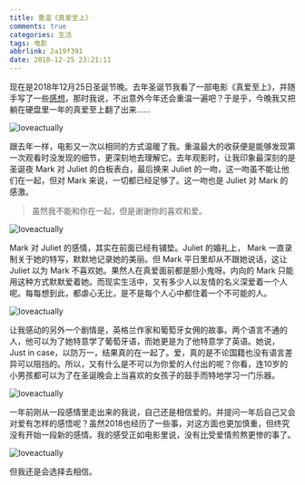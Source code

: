 ```yaml
---
title: 重温《真爱至上》
comments: true
categories: 生活
tags: 电影
abbrlink: 2a19f391
date: 2018-12-25 23:21:11
---
```


现在是2018年12月25日圣诞节晚。去年圣诞节我看了一部电影《真爱至上》，并随手写了一些[感想](../post/c3c12d05.html)，那时我说，不出意外今年还会重温一遍吧？于是乎，今晚我又把躺在硬盘里一年的真爱至上翻了出来......

![loveactually](../../../../images/movie_capture/loveactually_1.jpg)

<!-- more -->

跟去年一样，电影又一次以相同的方式温暖了我。重温最大的收获便是能够发现第一次观看时没发现的细节，更深刻地去理解它。去年观影时，让我印象最深刻的是圣诞夜 Mark 对 Juliet 的白板表白，最后换来 Juliet 的一吻，这一吻虽不能让他们在一起，但对 Mark 来说，一切都已经足够了。这一吻也是 Juliet 对 Mark 的感激。

> 虽然我不能和你在一起，但是谢谢你的喜欢和爱。

![loveactually](../../../../images/movie_capture/loveactually_5.jpg)

Mark 对 Juliet 的感情，其实在前面已经有铺垫。Juliet 的婚礼上， Mark 一直录制关于她的特写，默默地记录她的美丽。但 Mark 平日里却从不跟她说话，这让 Juliet 以为 Mark 不喜欢她。果然人在真爱面前都是胆小鬼呀。内向的 Mark 只能用这种方式默默爱着她。而现实生活中，又有多少人以友情的名义深爱着一个人呢。每每想到此，都虐心无比，是不是每个人心中都住着一个不可能的人。

![loveactually](../../../../images/movie_capture/loveactually_6.jpg)

让我感动的另外一个剧情是，英格兰作家和葡萄牙女佣的故事。两个语言不通的人，他可以为了她特意学了葡萄牙语，而她更是为了他特意学了英语。她说，Just in case，以防万一，结果真的在一起了。爱，真的是不论国籍也没有语言差异可以阻挡的。所以，又有什么是不可以为你爱的人付出的呢？你看，连10岁的小男孩都可以为了在圣诞晚会上当喜欢的女孩子的鼓手而特地学习一门乐器。

![loveactually](../../../../images/movie_capture/loveactually_7.jpg)

一年前刚从一段感情里走出来的我说，自己还是相信爱的。并提问一年后自己又会对爱有怎样的感悟呢？虽然2018也经历了一些事，对这方面也更加慎重，但终究没有开始一段新的感情。我的感受正如电影里说，没有比受爱情煎熬更惨的事了。

![loveactually](../../../../images/movie_capture/loveactually_8.jpg)

但我还是会选择去相信。
